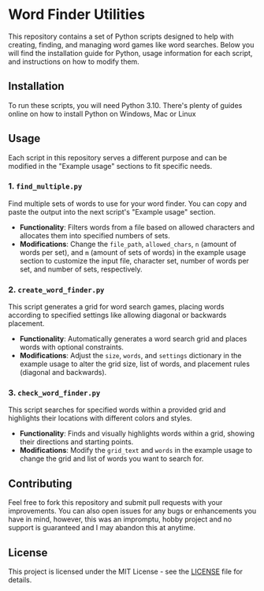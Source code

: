 # Word Finder Utilities

This repository contains a set of Python scripts designed to help with creating, finding, and managing word games like word searches. Below you will find the installation guide for Python, usage information for each script, and instructions on how to modify them.

## Installation

To run these scripts, you will need Python 3.10. There's plenty of guides online on how to install Python on Windows, Mac or Linux

## Usage

Each script in this repository serves a different purpose and can be modified in the "Example usage" sections to fit specific needs.

### 1. `find_multiple.py`

Find multiple sets of words to use for your word finder. You can copy and paste the output into the next script's "Example usage" section.

- **Functionality**: Filters words from a file based on allowed characters and allocates them into specified numbers of sets.
- **Modifications**: Change the `file_path`, `allowed_chars`, `n` (amount of words per set), and `m` (amount of sets of words) in the example usage section to customize the input file, character set, number of words per set, and number of sets, respectively.

### 2. `create_word_finder.py`

This script generates a grid for word search games, placing words according to specified settings like allowing diagonal or backwards placement.

- **Functionality**: Automatically generates a word search grid and places words with optional constraints.
- **Modifications**: Adjust the `size`, `words`, and `settings` dictionary in the example usage to alter the grid size, list of words, and placement rules (diagonal and backwards).

### 3. `check_word_finder.py`

This script searches for specified words within a provided grid and highlights their locations with different colors and styles.

- **Functionality**: Finds and visually highlights words within a grid, showing their directions and starting points.
- **Modifications**: Modify the `grid_text` and `words` in the example usage to change the grid and list of words you want to search for.

## Contributing

Feel free to fork this repository and submit pull requests with your improvements. You can also open issues for any bugs or enhancements you have in mind, however, this was an impromptu, hobby project and no support is guaranteed and I may abandon this at anytime.

## License

This project is licensed under the MIT License - see the [LICENSE](LICENSE.md) file for details.
